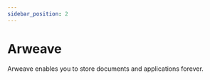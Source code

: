 ```yaml
---
sidebar_position: 2
---
```


# Arweave

Arweave enables you to store documents and applications forever.
